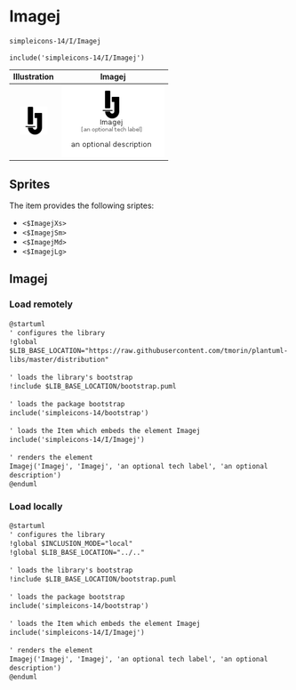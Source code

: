 # Imagej


```text
simpleicons-14/I/Imagej
```

```text
include('simpleicons-14/I/Imagej')
```



| Illustration | Imagej |
| :---: | :---: |
| ![illustration for Illustration](../../simpleicons-14/I/Imagej.png) | ![illustration for Imagej](../../simpleicons-14/I/Imagej.Local.png) |



## Sprites
The item provides the following sriptes:

- `<$ImagejXs>`
- `<$ImagejSm>`
- `<$ImagejMd>`
- `<$ImagejLg>`





## Imagej

### Load remotely
```plantuml
@startuml
' configures the library
!global $LIB_BASE_LOCATION="https://raw.githubusercontent.com/tmorin/plantuml-libs/master/distribution"

' loads the library's bootstrap
!include $LIB_BASE_LOCATION/bootstrap.puml

' loads the package bootstrap
include('simpleicons-14/bootstrap')

' loads the Item which embeds the element Imagej
include('simpleicons-14/I/Imagej')

' renders the element
Imagej('Imagej', 'Imagej', 'an optional tech label', 'an optional description')
@enduml
```

### Load locally
```plantuml
@startuml
' configures the library
!global $INCLUSION_MODE="local"
!global $LIB_BASE_LOCATION="../.."

' loads the library's bootstrap
!include $LIB_BASE_LOCATION/bootstrap.puml

' loads the package bootstrap
include('simpleicons-14/bootstrap')

' loads the Item which embeds the element Imagej
include('simpleicons-14/I/Imagej')

' renders the element
Imagej('Imagej', 'Imagej', 'an optional tech label', 'an optional description')
@enduml
```

